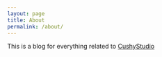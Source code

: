```yaml
---
layout: page
title: About
permalink: /about/
---
```


This is a blog for everything related to [CushyStudio](https://github.com/rvion/CushyStudio)

